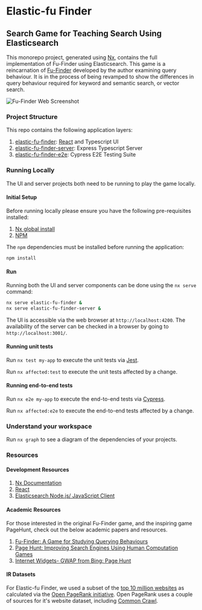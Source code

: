 # Elastic-fu Finder

## Search Game for Teaching Search Using Elasticsearch

This monorepo project, generated using [Nx](https://nx.dev), contains the full implementation of Fu-Finder using Elasticsearch. This game is a reincarnation of [Fu-Finder](https://citeseerx.ist.psu.edu/document?repid=rep1&type=pdf&doi=557f75dc9f1252639566822d9cb94496b2fc785a) developed by the author examining query behaviour. It is in the process of being revamped to show the differences in query behaviour required for keyword and semantic search, or vector search.

![Fu-Finder Web Screenshot](./docs/screenshots/fu-finder-web.png)

### Project Structure

This repo contains the following application layers:

1. [elastic-fu-finder](./apps/elastic-fu-finder/): [React](https://reactjs.org) and Typescript UI
2. [elastic-fu-finder-server](./apps/elastic-fu-finder-server/): Express Typescript Server
3. [elastic-fu-finder-e2e](./apps/elastic-fu-finder-e2e/): Cypress E2E Testing Suite

### Running Locally

The UI and server projects both need to be running to play the game locally. 

#### Initial Setup

Before running locally please ensure you have the following pre-requisites installed:

1. [Nx global install](https://nx.dev/getting-started/installation#installing-nx-globally)
2. [NPM](https://docs.npmjs.com/downloading-and-installing-node-js-and-npm)

The `npm` dependencies must be installed before running the application:

```sh
npm install
```
#### Run

Running both the UI and server components can be done using the `nx serve` command:

```sh
nx serve elastic-fu-finder &
nx serve elastic-fu-finder-server &
```

The UI is accessible via the web browser at `http://localhost:4200`. The availability of the server can be checked in a browser by going to `http://localhost:3001/`.

#### Running unit tests

Run `nx test my-app` to execute the unit tests via [Jest](https://jestjs.io).

Run `nx affected:test` to execute the unit tests affected by a change.

#### Running end-to-end tests

Run `nx e2e my-app` to execute the end-to-end tests via [Cypress](https://www.cypress.io).

Run `nx affected:e2e` to execute the end-to-end tests affected by a change.

### Understand your workspace

Run `nx graph` to see a diagram of the dependencies of your projects.

### Resources

#### Development Resources

1. [Nx Documentation](https://nx.dev)
2. [React](https://reactjs.org)
3. [Elasticsearch Node.js/ JavaScript Client](https://www.elastic.co/guide/en/elasticsearch/client/javascript-api/current/index.html)

#### Academic Resources

For those interested in the original Fu-Finder game, and the inspiring game PageHunt, check out the below academic papers and resources.

1. [Fu-Finder: A Game for Studying Querying Behaviours](https://citeseerx.ist.psu.edu/document?repid=rep1&type=pdf&doi=557f75dc9f1252639566822d9cb94496b2fc785a)
2. [Page Hunt: Improving Search Engines Using
Human Computation Games](https://citeseerx.ist.psu.edu/document?repid=rep1&type=pdf&doi=cd51ccd0dd2dbb1065671ad1637ebd570ecab1eb)
3. [Internet Widgets- GWAP from Bing: Page Hunt](http://internetwidgets.blogspot.com/2009/11/gwap-from-bing-page-hunt.html)

#### IR Datasets

For Elastic-fu Finder, we used a subset of the [top 10 million websites](https://www.domcop.com/top-10-million-websites) as calculated via the [Open PageRank initiative](https://www.domcop.com/openpagerank/what-is-openpagerank). Open PageRank uses a couple of sources for it's website dataset, including [Common Crawl](https://commoncrawl.org/).
